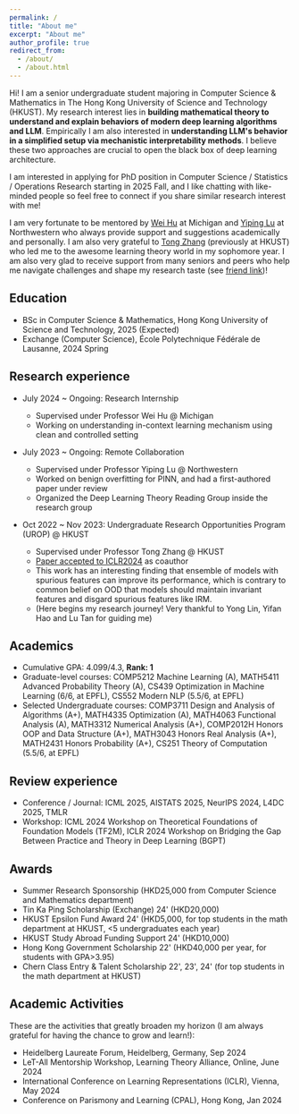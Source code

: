 ```yaml
---
permalink: /
title: "About me"
excerpt: "About me"
author_profile: true
redirect_from: 
  - /about/
  - /about.html
---
```


Hi! I am a senior undergraduate student majoring in Computer Science & Mathematics in The Hong Kong University of Science and Technology (HKUST). My research interest lies in **building mathematical theory to understand and explain behaviors of modern deep learning algorithms and LLM**. Empirically I am also interested in **understanding LLM's behavior in a simplified setup via mechanistic interpretability methods**. I believe these two approaches are crucial to open the black box of deep learning architecture.


I am interested in applying for PhD position in Computer Science / Statistics / Operations Research starting in 2025 Fall, and I like chatting with like-minded people so feel free to connect if you share similar research interest with me!


I am very fortunate to be mentored by [Wei Hu](https://weihu.me/) at Michigan and [Yiping Lu](https://2prime.github.io/) at Northwestern who always provide support and suggestions academically and personally. I am also very grateful to [Tong Zhang](https://tongzhang-ml.org/) (previously at HKUST) who led me to the awesome learning theory world in my sophomore year. I am also very glad to receive support from many seniors and peers who help me navigate challenges and shape my research taste (see [friend link](https:matheart.github.io/friend_link))!



<!-- ## Recent News -->


## Education
* BSc in Computer Science & Mathematics, Hong Kong University of Science and Technology, 2025 (Expected)
* Exchange (Computer Science), École Polytechnique Fédérale de Lausanne, 2024 Spring 

## Research experience
* July 2024 ~ Ongoing: Research Internship
  * Supervised under Professor Wei Hu @ Michigan
  * Working on understanding in-context learning mechanism using clean and controlled setting

* July 2023 ~ Ongoing: Remote Collaboration
  * Supervised under Professor Yiping Lu @ Northwestern
  * Worked on benign overfitting for PINN, and had a first-authored paper under review
  * Organized the Deep Learning Theory Reading Group inside the research group

* Oct 2022 ~ Nov 2023: Undergraduate Research Opportunities Program (UROP) @ HKUST
  * Supervised under Professor Tong Zhang @ HKUST
  * [Paper accepted to ICLR2024](https://arxiv.org/abs/2309.17230) as coauthor
  * This work has an interesting finding that ensemble of models with spurious features can improve its performance, which is contrary to common belief on OOD that models should maintain invariant features and disgard spurious features like IRM. 
  * (Here begins my research journey! Very thankful to Yong Lin, Yifan Hao and Lu Tan for guiding me)

## Academics
* Cumulative GPA: 4.099/4.3, **Rank: 1**
* Graduate-level courses: COMP5212 Machine Learning (A), MATH5411 Advanced Probability Theory (A), CS439 Optimization in Machine Learning (6/6, at EPFL), CS552 Modern NLP (5.5/6, at EPFL)
* Selected Undergraduate courses: COMP3711 Design and Analysis of Algorithms (A+), MATH4335 Optimization (A), MATH4063 Functional Analysis (A), MATH3312 Numerical Analysis (A+), COMP2012H Honors OOP and Data Structure (A+), MATH3043 Honors Real Analysis (A+), MATH2431 Honors Probability (A+), CS251 Theory of Computation (5.5/6, at EPFL)

## Review experience
* Conference / Journal: ICML 2025, AISTATS 2025, NeurIPS 2024, L4DC 2025, TMLR
* Workshop: ICML 2024 Workshop on Theoretical Foundations of Foundation Models (TF2M),  ICLR 2024 Workshop on Bridging the Gap Between Practice and Theory in Deep Learning (BGPT)

## Awards 
* Summer Research Sponsorship (HKD25,000 from Computer Science and Mathematics department)
* Tin Ka Ping Scholarship (Exchange) 24' (HKD20,000)
* HKUST Epsilon Fund Award 24' (HKD5,000, for top students in the math department at HKUST, <5 undergraduates each year)
* HKUST Study Abroad Funding Support 24' (HKD10,000)
* Hong Kong Government Scholarship 22' (HKD40,000 per year, for students with GPA>3.95)
* Chern Class Entry & Talent Scholarship 22', 23', 24' (for top students in the math department at HKUST)

## Academic Activities
These are the activities that greatly broaden my horizon (I am always grateful for having the chance to grow and learn!):
* Heidelberg Laureate Forum, Heidelberg, Germany, Sep 2024 
* LeT-All Mentorship Workshop, Learning Theory Alliance, Online, June 2024
* International Conference on Learning Representations (ICLR), Vienna, May 2024
* Conference on Parismony and Learning (CPAL), Hong Kong, Jan 2024

<!-- Publications
======
  <ul>{% for post in site.publications %}
    {% include archive-single-cv.html %}
  {% endfor %}</ul> -->
  